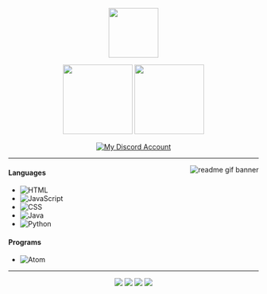 <p align="center">
    <img height="100em" src="https://count.getloli.com/get/@Abstractgit?theme=rule34"/>
</p>

<p align="center">
     <img height="140em" src="https://github-readme-stats.vercel.app/api?username=Abstract-Element&show_icons=true&theme=maroongold&include_all_commits=true&count_private=true"/>
    <img height="140em" src="https://github-readme-stats.vercel.app/api/top-langs/?username=Abstract-Element&layout=compact&theme=maroongold"/>
</p>

<p align="center">
    <a href=""><img src="https://lanyard.cnrad.dev/api/394361432759861260)](https://discord.com/users/394361432759861260" alt="My Discord Account"/></a>
</p>

---

<img alt="readme gif banner" src="https://pa1.aminoapps.com/7469/01c47a060223dc4b0b26abfe67f0ede3abfa8942r1-457-480_hq.gif" align="right"/>

#### Languages
- ![HTML](https://img.shields.io/badge/-HTML-B00101)
- ![JavaScript](https://img.shields.io/badge/-JavaScript-B00101)
- ![CSS](https://img.shields.io/badge/-CSS-B00101)
- ![Java](https://img.shields.io/badge/-java-B00101)
- ![Python](https://img.shields.io/badge/-python-B00101)
 

#### Programs
- ![Atom](https://img.shields.io/badge/-Atom-B00101)

---

<p align="center">
    <a href="https://discord.com/users/394361432759861260"><img src="https://img.shields.io/badge/-Abstract%20Element%204699-B00101?style=flat&amp;logo=discord"></a>
    <a href="https://steamcommunity.com/id/Abstract-Element/"><img src="https://img.shields.io/badge/-_Abstract%20Element-B00101?style=flat&amp;logo=steam"></a>
    <a href="https://github.com/Abstract-Element"><img src="https://img.shields.io/badge/-_GitHub_-B00101?style=flat&amp;logo=GitHub"></a>
 <a href="https://github.com/Abstract-Element"><img src="https://img.shields.io/badge/-Website-B00101?style=flat"></a>
</p>
